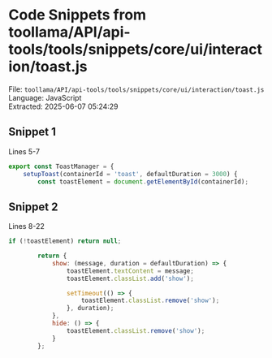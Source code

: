 # Code Snippets from toollama/API/api-tools/tools/snippets/core/ui/interaction/toast.js

File: `toollama/API/api-tools/tools/snippets/core/ui/interaction/toast.js`  
Language: JavaScript  
Extracted: 2025-06-07 05:24:29  

## Snippet 1
Lines 5-7

```JavaScript
export const ToastManager = {
    setupToast(containerId = 'toast', defaultDuration = 3000) {
        const toastElement = document.getElementById(containerId);
```

## Snippet 2
Lines 8-22

```JavaScript
if (!toastElement) return null;

        return {
            show: (message, duration = defaultDuration) => {
                toastElement.textContent = message;
                toastElement.classList.add('show');

                setTimeout(() => {
                    toastElement.classList.remove('show');
                }, duration);
            },
            hide: () => {
                toastElement.classList.remove('show');
            }
        };
```


